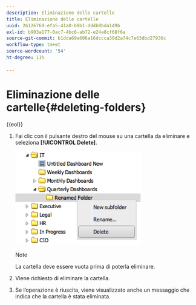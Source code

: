 ```yaml
---
description: Eliminazione delle cartelle
title: Eliminazione delle cartelle
uuid: 26126769-efa5-41a0-b9b1-dddb0bda149b
exl-id: b903a177-0ac7-4bc6-ab72-e24a8cf68f6a
source-git-commit: b1dda69a606a16dccca30d2a74c7e63dbd27936c
workflow-type: tm+mt
source-wordcount: '54'
ht-degree: 11%

---
```


# Eliminazione delle cartelle{#deleting-folders}

{{eol}}

1. Fai clic con il pulsante destro del mouse su una cartella da eliminare e seleziona **[!UICONTROL Delete]**.

   ![](assets/delete_folder.png)

   >[!NOTE]
   >
   >La cartella deve essere vuota prima di poterla eliminare.

1. Viene richiesto di eliminare la cartella.
1. Se l’operazione è riuscita, viene visualizzato anche un messaggio che indica che la cartella è stata eliminata.
